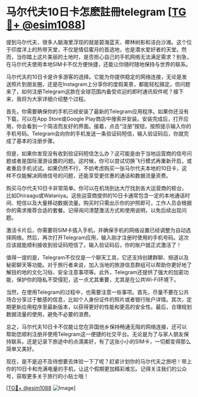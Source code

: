 # 马尔代夫10日卡怎麽註冊telegram [[TG💪+ @esim1088](https://t.me/s/esim1088)]

提到马尔代夫，很多人脑海里浮现的就是碧海蓝天、椰林树影和洁白沙滩。这个位于印度洋上的热带天堂，不仅是情侣蜜月的首选地，也是潜水爱好者的天堂。然而，当你踏上这片美丽的土地时，是否担心自己的手机网络无法满足需求？别急，在马尔代夫使用本地SIM卡不仅方便快捷，还能让你随时随地保持与世界的联系。

马尔代夫的10日卡是许多游客的选择。它能为你提供稳定的网络连接，无论是发送照片到朋友圈，还是在Instagram上分享你的度假美景，都能轻松搞定。但问题来了，如何注册Telegram这款在全球范围内备受欢迎的即时通讯软件呢？接下来，我将为大家详细介绍整个过程。

首先，你需要确保你的手机已经安装了最新的Telegram应用程序。如果你还没有下载，可以在App Store或Google Play商店中搜索并安装。安装完成后，打开应用，你会看到一个简洁而友好的界面。接着，点击“注册”按钮，按照提示输入你的手机号码。Telegram会向你的手机发送一条验证码短信，输入验证码后，你就完成了基本的注册步骤。

但是，如果你发现没有收到验证码短信怎么办？这可能是由于当地运营商的信号问题或者是国际漫游设置的问题。这时候，你可以尝试切换飞行模式再重新开启，或者重启手机试试。如果仍然不行，不妨考虑购买一张马尔代夫本地的10日卡，这样不仅能解决网络信号的问题，还能享受更优惠的通话和数据流量资费。

购买马尔代夫10日卡非常简单。你可以在机场到达大厅找到各大运营商的柜台，比如Dhiraagu或Wataniya。这些运营商提供的10日卡通常包含一定的本地通话时间、短信以及大量移动数据流量。购买时只需出示你的护照即可，工作人员会根据你的需求推荐合适的套餐。记得询问清楚激活方式和使用说明，以免后续出现问题。

激活卡片后，你需要将SIM卡插入手机，并确保手机的网络设置已经调整为自动选择网络。然后，再次打开Telegram应用，输入刚才注册时使用的手机号码。这次应该就能顺利接收到验证码短信了。输入验证码后，你的账户就正式激活了！

值得一提的是，Telegram不仅仅是一个聊天工具，它还支持创建群聊、频道以及秘密聊天等功能。对于旅行者来说，加入当地的旅游信息群组可以帮助你更好地了解目的地的文化习俗、安全注意事项等。此外，Telegram还提供了强大的加密功能，保护你的隐私不受侵犯，这一点尤其重要，尤其是在公共Wi-Fi环境下。

当然，在使用Telegram的过程中，也需要注意一些事项。首先，尽量不要在公共场合分享过于敏感的信息，比如个人身份证件的照片或者银行账户详情。其次，定期更新应用程序至最新版本，以获得更好的性能和更高的安全性。最后，合理规划数据流量的使用，避免不必要的浪费。

总之，马尔代夫10日卡不仅能让您在异国他乡保持畅通无阻的网络连接，还可以帮助您顺利注册并使用Telegram这一便捷的社交平台。无论是为了与家人朋友保持联系，还是记录下旅途中的点滴美好，有了这张小小的SIM卡，一切都变得那么简单又美好。

现在，是不是迫不及待想要去体验一下了呢？赶紧计划你的马尔代夫之旅吧！带上你的10日卡和充满电量的手机，让这个假期更加精彩难忘。记得关注我们的公众号，获取更多关于旅行的小贴士哦！

[[TG💪+ @esim1088](https://t.me/s/esim1088) ![Image](https://i.postimg.cc/4NQfJmqS/Snipaste-2025-05-13-00-14-12.png)]